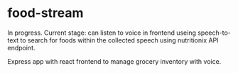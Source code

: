 # food-stream

In progress. Current stage: can listen to voice in frontend useing speech-to-text to search for foods within the collected speech using nutritionix API endpoint.

Express app with react frontend to manage grocery inventory with voice.
